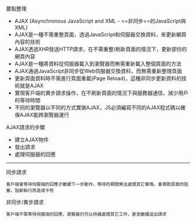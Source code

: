要點整理
- AJAX (Asynchronous JavaScript and XML - ==非同步==的JavaScript與XML)
- AJAX是一種不需重整頁面，透過JavaScript和伺服器交換資料，來更新網頁內容的技術
- AJAX透過XHR發送HTTP請求，在不需重整/刷新頁面的情況下，更新部份的網頁內容
- AJAX是一種將資料從伺服器載入到瀏覽器而無需重新載入整個頁面的方法
- AJAX通過JavaScript非同步從Web伺服器交換資料，而無需重新整理頁面
- 更新頁面資料時不需進行頁面重載(Page Reload)，這種非同步更新資料的技術就是AJAX
- 實現客戶端的異步請求操作，在不刷新頁面的情況下與服務器通信，減少用戶的等待時間
- 不同的瀏覽器以不同的方式實做AJAX，JS必須編寫不同的AJAX程式碼以確保AJAX能跨瀏覽器運行

AJAX請求的步驟
* 建立AJAX物件
* 發出請求
* 處理伺服器的回應

---

同步請求
```
客戶端會等待伺服端的回應才繼續下一步動作，等待的期間無法處理其它事情，會導致頁面的阻塞，阻斷執行而造成卡死
```

非同步/異步請求
```
客戶端不需等待伺服端的回應，瀏覽器仍可以持續處理其它工作，甚至繼續送出請求
```
